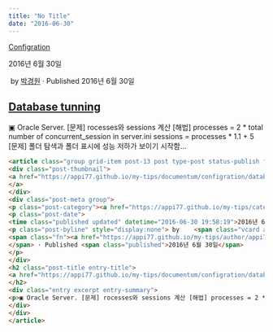 ```yaml
---
title: "No Title"
date: "2016-06-30"
---
```


[Configration](https://appi77.github.io/my-tips/category/documentum/configration/)

2016년 6월 30일

 by 
[박경원](https://appi77.github.io/my-tips/author/appi77/ "박경원이(가) 작성한 글")
 · Published 2016년 6월 30일

[Database tunning](https://appi77.github.io/my-tips/documentum/configration/database-tunning/ "Permalink to Database tunning")
------------------------------------------------------------------------------------------------------------------------------

▣ Oracle Server. [문제] rocesses와 sessions 계산 [해법] processes = 2 \* total number of concurrent\_session in server.ini sessions = processes \* 1.1 + 5 [문제] 폴더 탐색과 폴더 표시에 성능 저하가 보이기 시작함...

```html
<article class="group grid-item post-13 post type-post status-publish format-standard hentry category-configration" id="post-13"><div class="post-inner post-hover">
<div class="post-thumbnail">
<a href="https://appi77.github.io/my-tips/documentum/configration/database-tunning/">
</a>
</div>
<div class="post-meta group">
<p class="post-category"><a href="https://appi77.github.io/my-tips/category/documentum/configration/" rel="category tag">Configration</a></p>
<p class="post-date">
<time class="published updated" datetime="2016-06-30 19:58:19">2016년 6월 30일</time></p>
<p class="post-byline" style="display:none"> by    <span class="vcard author">
<span class="fn"><a href="https://appi77.github.io/my-tips/author/appi77/" rel="author" title="박경원이(가) 작성한 글">박경원</a></span>
</span> · Published <span class="published">2016년 6월 30일</span>
</p>
</div>
<h2 class="post-title entry-title">
<a href="https://appi77.github.io/my-tips/documentum/configration/database-tunning/" rel="bookmark" title="Permalink to Database tunning">Database tunning</a>
</h2>
<div class="entry excerpt entry-summary">
<p>▣ Oracle Server. [문제] rocesses와 sessions 계산 [해법] processes = 2 * total number of concurrent_session in server.ini sessions = processes * 1.1 + 5 [문제] 폴더 탐색과 폴더 표시에 성능 저하가 보이기 시작함...</p>
</div>
</div>
</article>
```
